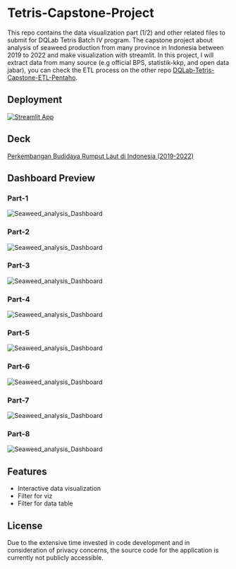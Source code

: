 # Tetris-Capstone-Project
This repo contains the data visualization part (1/2) and other related files to submit for DQLab Tetris Batch IV program.
The capstone project about analysis of seaweed production from many province in Indonesia between 2019 to 2022 and make visualization with streamlit.
In this project, I will extract data from many source (e.g official BPS, statistik-kkp, and open data jabar), you can check the ETL process on the other repo [DQLab-Tetris-Capstone-ETL-Pentaho](https://github.com/abliskan/DQLab-Tetris-Capstone-ETL-Pentaho).

## Deployment
[![Streamlit App](https://static.streamlit.io/badges/streamlit_badge_black_white.svg)](https://dqlab-tetris-capstone-project-2024git-caa4ju9woadttmducmiygy.streamlit.app/)

## Deck
<a href="https://docs.google.com/presentation/d/1Yx6zUXUWdnxrSraE15PDmn-uTB9cHbMh/edit?usp=sharing&ouid=113922213290016669787&rtpof=true&sd=true"> Perkembangan Budidaya Rumput Laut di Indonesia (2019-2022) </a>

## Dashboard Preview
### Part-1
![Seaweed_analysis_Dashboard](https://github.com/abliskan/Tetris-Capstone-Project/blob/main/asset/images/data-viz-ss-1.png)

### Part-2
![Seaweed_analysis_Dashboard](https://github.com/abliskan/Tetris-Capstone-Project/blob/main/asset/images/data-viz-ss-2.png)

### Part-3
![Seaweed_analysis_Dashboard](https://github.com/abliskan/Tetris-Capstone-Project/blob/main/asset/images/data-viz-ss-3.png)

### Part-4
![Seaweed_analysis_Dashboard](https://github.com/abliskan/Tetris-Capstone-Project/blob/main/asset/images/data-viz-ss-4.png)

### Part-5
![Seaweed_analysis_Dashboard](https://github.com/abliskan/Tetris-Capstone-Project/blob/main/asset/images/data-viz-ss-5.png)

### Part-6
![Seaweed_analysis_Dashboard](https://github.com/abliskan/Tetris-Capstone-Project/blob/main/asset/images/data-viz-ss-6.png)

### Part-7
![Seaweed_analysis_Dashboard](https://github.com/abliskan/Tetris-Capstone-Project/blob/main/asset/images/data-viz-ss-7.png)

### Part-8
![Seaweed_analysis_Dashboard](https://github.com/abliskan/Tetris-Capstone-Project/blob/main/asset/images/data-viz-ss-8.png)

## Features
- Interactive data visualization
- Filter for viz
- Filter for data table

## License
Due to the extensive time invested in code development and in consideration of privacy concerns, the source code for the application is currently not publicly accessible.
